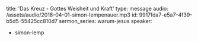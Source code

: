 title: 'Das Kreuz - Gottes Weisheit und Kraft'
type: message
audio: /assets/audio/2018-04-01-simon-lempenauer.mp3
id: 9917fda7-e5a7-4f39-b5d5-55425cc810d7
sermon_series: warum-jesus
speaker:
  - simon-lemp
